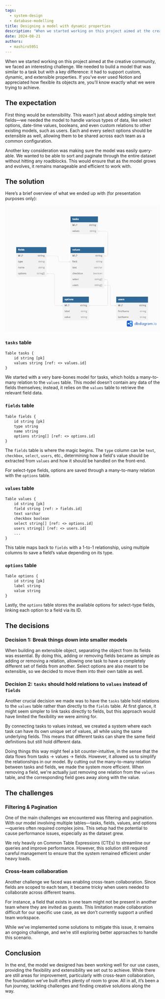 ```yaml
---
tags:
  - system-design
  - database-modelling
title: Designing a model with dynamic properties
description: "When we started working on this project aimed at the creative community, we faced an interesting challenge. We needed to build a model that was similar to a task but with a key difference: it had to support custom, dynamic, and extensible properties. If you’ve ever used Notion and appreciated how flexible its objects are, you’ll know exactly what we were trying to achieve."
date: 2024-08-21
authors:
  - mashiro5951
---
```


When we started working on this project aimed at the creative community, we faced an interesting challenge. We needed to build a model that was similar to a task but with a key difference: it had to support custom, dynamic, and extensible properties. If you’ve ever used Notion and appreciated how flexible its objects are, you’ll know exactly what we were trying to achieve.

## The expectation

First thing would be extensibility. This wasn’t just about adding simple text fields—we needed the model to handle various types of data, like select options, date-time values, booleans, and even custom relations to other existing models, such as users. Each and every select options should be extensible as well, allowing them to be shared across each team as a common configuration.

Another key consideration was making sure the model was easily query-able. We wanted to be able to sort and paginate through the entire dataset without hitting any roadblocks. This would ensure that as the model grows and evolves, it remains manageable and efficient to work with.

## The solution

Here’s a brief overview of what we ended up with (for presentation purposes only):

![](assets/designing-a-model-with-dynamic-properties-20240820225604474.webp)

### `tasks` table

```dbml
Table tasks {
	id string [pk]
	values string [ref: <> values.id]
}
```

We started with a very bare-bones model for tasks, which holds a many-to-many relation to the `values` table. This model doesn’t contain any data of the fields themselves; instead, it relies on the `values` table to retrieve the relevant field data.

### `fields` table

```dbml
Table fields {
	id string [pk]
	type string
	name string
	options string[] [ref: <> options.id]
}
```

The `fields` table is where the magic begins. The `type` column can be `text`, `checkbox`, `select`, `users`, etc., determining how a field's value should be extracted from `values` and how it should be handled on the front-end. 

For select-type fields, options are saved through a many-to-many relation with the `options` table.

### `values` table

```dbml
Table values {
	id string [pk]
	field string [ref: > fields.id]
	text varchar
	checkbox boolean
	select string[] [ref: <> options.id]
	users string[] [ref: <> users.id]
	...
}
```

This table maps back to `fields` with a 1-to-1 relationship, using multiple columns to save a field’s value depending on its type.

### `options` table

```dbml
Table options {
	id string [pk]
	label string
	value string
}
```

Lastly, the `options` table stores the available options for select-type fields, linking each option to a field via its ID.

## The decisions

### Decision 1: Break things down into smaller models

When building an extensible object, separating the object from its fields was essential. By doing this, adding or removing fields became as simple as adding or removing a relation, allowing one task to have a completely different set of fields from another. Select options are also meant to be extensible, so we decided to move them into their own table as well. 

### Decision 2: `tasks` should hold relations to `values` instead of `fields`

Another crucial decision we made was to have the `tasks` table hold relations to the `values` table rather than directly to the `fields` table. At first glance, it might seem simpler to link tasks directly to fields, but this approach would have limited the flexibility we were aiming for.

By connecting tasks to values instead, we created a system where each task can have its own unique set of values, all while using the same underlying fields. This means that different tasks can share the same field definitions but still hold different data.

Doing things this way might feel a bit counter-intuitive, in the sense that the data flows from tasks → values → fields. However, it allowed us to simplify the relationships in our model. By cutting out the many-to-many relation between tasks and fields, we made the system more efficient. When removing a field, we're actually just removing one relation from the `values` table, and the corresponding field goes away along with the value.

## The challenges

### Filtering & Pagination

One of the main challenges we encountered was filtering and pagination. With our model involving multiple tables—tasks, fields, values, and options—queries often required complex joins. This setup had the potential to cause performance issues, especially as the dataset grew. 

We rely heavily on Common Table Expressions (CTEs) to streamline our queries and improve performance. However, this solution still required careful management to ensure that the system remained efficient under heavy loads.

### Cross-team collaboration

Another challenge we faced was enabling cross-team collaboration. Since fields are scoped to each team, it became tricky when users needed to collaborate across different teams. 

For instance, a field that exists in one team might not be present in another team where they are invited as guests. This limitation made collaboration difficult for our specific use case, as we don’t currently support a unified team workspace. 

While we’ve implemented some solutions to mitigate this issue, it remains an ongoing challenge, and we’re still exploring better approaches to handle this scenario.

## Conclusion

In the end, the model we designed has been working well for our use cases, providing the flexibility and extensibility we set out to achieve. While there are still areas for improvement, particularly with cross-team collaboration, the foundation we've built offers plenty of room to grow. All in all, it’s been a fun journey, tackling challenges and finding creative solutions along the way.